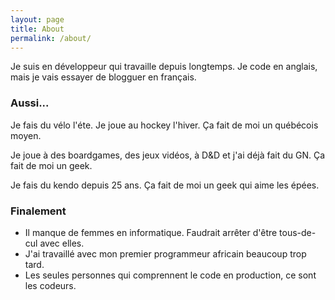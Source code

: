 ```yaml
---
layout: page
title: About
permalink: /about/
---
```


Je suis en développeur qui travaille depuis longtemps. Je code en anglais, mais je vais essayer de blogguer en français.

### Aussi...

Je fais du vélo l'éte. Je joue au hockey l'hiver. Ça fait de moi un québécois moyen.  

Je joue à des boardgames, des jeux vidéos, à D&D et j'ai déjà fait du GN. Ça fait de moi un geek.

Je fais du kendo depuis 25 ans. Ça fait de moi un geek qui aime les épées.

### Finalement

* Il manque de femmes en informatique. Faudrait arrêter d'être tous-de-cul avec elles.
* J'ai travaillé avec mon premier programmeur africain beaucoup trop tard.  
* Les seules personnes qui comprennent le code en production, ce sont les codeurs.
